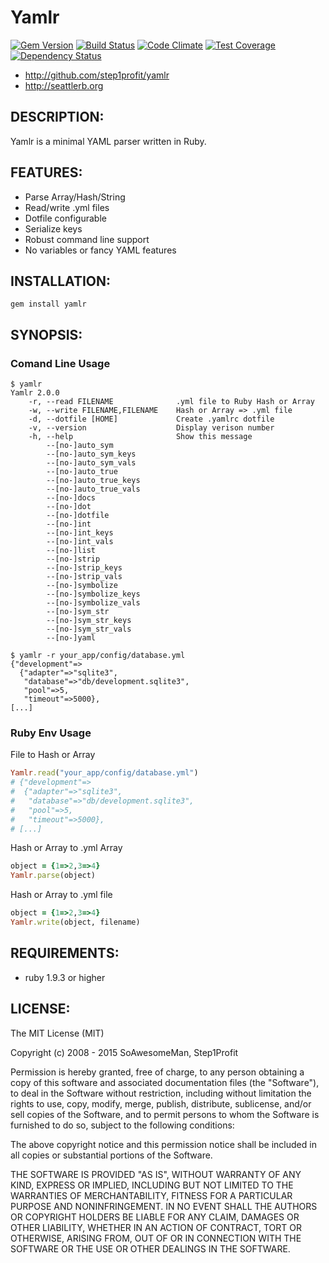 # Yamlr

[![Gem Version](https://badge.fury.io/rb/yamlr.svg)](http://badge.fury.io/rb/yamlr)
[![Build Status](https://travis-ci.org/step1profit/yamlr.svg?branch=master)](https://travis-ci.org/step1profit/yamlr)
[![Code Climate](https://codeclimate.com/github/step1profit/yamlr/badges/gpa.svg)](https://codeclimate.com/github/step1profit/yamlr)
[![Test Coverage](https://codeclimate.com/github/step1profit/yamlr/badges/coverage.svg)](https://codeclimate.com/github/step1profit/yamlr)
[![Dependency Status](https://gemnasium.com/step1profit/inde_struct.svg)](https://gemnasium.com/step1profit/inde_struct)

* http://github.com/step1profit/yamlr
* http://seattlerb.org

## DESCRIPTION:

Yamlr is a minimal YAML parser written in Ruby.

## FEATURES:

* Parse Array/Hash/String
* Read/write .yml files
* Dotfile configurable
* Serialize keys
* Robust command line support
* No variables or fancy YAML features

## INSTALLATION:
```
gem install yamlr
```

## SYNOPSIS:

### Comand Line Usage

```
$ yamlr
Yamlr 2.0.0
    -r, --read FILENAME              .yml file to Ruby Hash or Array
    -w, --write FILENAME,FILENAME    Hash or Array => .yml file
    -d, --dotfile [HOME]             Create .yamlrc dotfile
    -v, --version                    Display verison number
    -h, --help                       Show this message
        --[no-]auto_sym
        --[no-]auto_sym_keys
        --[no-]auto_sym_vals
        --[no-]auto_true
        --[no-]auto_true_keys
        --[no-]auto_true_vals
        --[no-]docs
        --[no-]dot
        --[no-]dotfile
        --[no-]int
        --[no-]int_keys
        --[no-]int_vals
        --[no-]list
        --[no-]strip
        --[no-]strip_keys
        --[no-]strip_vals
        --[no-]symbolize
        --[no-]symbolize_keys
        --[no-]symbolize_vals
        --[no-]sym_str
        --[no-]sym_str_keys
        --[no-]sym_str_vals
        --[no-]yaml

$ yamlr -r your_app/config/database.yml
{"development"=>
  {"adapter"=>"sqlite3",
   "database"=>"db/development.sqlite3",
   "pool"=>5,
   "timeout"=>5000},
[...]
```

### Ruby Env Usage

File to Hash or Array
```ruby
Yamlr.read("your_app/config/database.yml")
# {"development"=>
#  {"adapter"=>"sqlite3",
#   "database"=>"db/development.sqlite3",
#   "pool"=>5,
#   "timeout"=>5000},
# [...]
```

Hash or Array to .yml Array
```ruby
object = {1=>2,3=>4}
Yamlr.parse(object)
```

Hash or Array to .yml file
```ruby
object = {1=>2,3=>4}
Yamlr.write(object, filename)
```
## REQUIREMENTS:

* ruby 1.9.3 or higher

## LICENSE:

The MIT License (MIT)

Copyright (c) 2008 - 2015 SoAwesomeMan, Step1Profit

Permission is hereby granted, free of charge, to any person obtaining a copy
of this software and associated documentation files (the "Software"), to deal
in the Software without restriction, including without limitation the rights
to use, copy, modify, merge, publish, distribute, sublicense, and/or sell
copies of the Software, and to permit persons to whom the Software is
furnished to do so, subject to the following conditions:

The above copyright notice and this permission notice shall be included in
all copies or substantial portions of the Software.

THE SOFTWARE IS PROVIDED "AS IS", WITHOUT WARRANTY OF ANY KIND, EXPRESS OR
IMPLIED, INCLUDING BUT NOT LIMITED TO THE WARRANTIES OF MERCHANTABILITY,
FITNESS FOR A PARTICULAR PURPOSE AND NONINFRINGEMENT. IN NO EVENT SHALL THE
AUTHORS OR COPYRIGHT HOLDERS BE LIABLE FOR ANY CLAIM, DAMAGES OR OTHER
LIABILITY, WHETHER IN AN ACTION OF CONTRACT, TORT OR OTHERWISE, ARISING FROM,
OUT OF OR IN CONNECTION WITH THE SOFTWARE OR THE USE OR OTHER DEALINGS IN
THE SOFTWARE.
